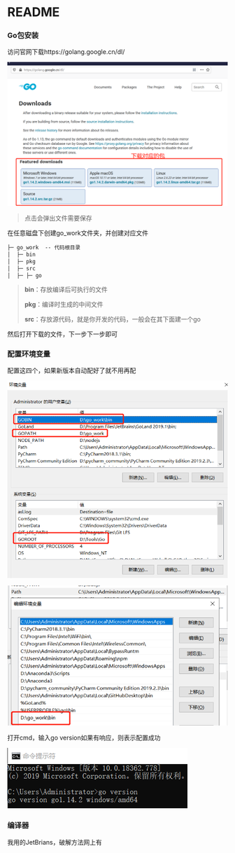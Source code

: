# README

### Go包安装

访问官网下载https://golang.google.cn/dl/

![1588045622913](assets/1588045622913.png)

> 点击会弹出文件需要保存

在任意磁盘下创建go_work文件夹，并创建对应文件

~~~
├─ go_work  -- 代码根目录
│  ├─ bin
│  ├─ pkg
│  ├─ src
│  ├─ ├─ go
~~~

> **bin**：存放编译后可执行的文件
>
> **pkg**：编译时生成的中间文件
>
> **src**：存放源代码，就是你开发的代码，一般会在其下面建一个go

然后打开下载的文件，下一步下一步即可

### 配置环境变量

配置这四个，如果新版本自动配好了就不用再配

![1588046112878](assets/1588046112878.png)



![1588842682839](assets/1588842682839.png)

打开cmd，输入go version如果有响应，则表示配置成功

![1588046181753](assets/1588046181753.png)

### 编译器

我用的JetBrians，破解方法网上有